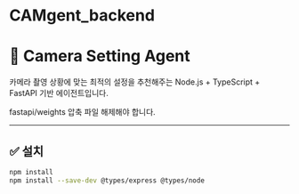 # CAMgent_backend


# 📸 Camera Setting Agent

카메라 촬영 상황에 맞는 최적의 설정을 추천해주는 Node.js + TypeScript + FastAPI 기반 에이전트입니다.


fastapi/weights 압축 파일 해제해야 합니다.

---

## ✅ 설치


```bash
npm install
npm install --save-dev @types/express @types/node
